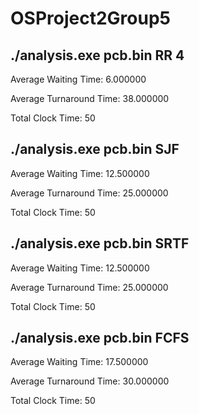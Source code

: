 ﻿# OSProject2Group5

## ./analysis.exe pcb.bin RR 4

Average Waiting Time: 6.000000

Average Turnaround Time: 38.000000

Total Clock Time: 50

## ./analysis.exe pcb.bin SJF 

Average Waiting Time: 12.500000

Average Turnaround Time: 25.000000

Total Clock Time: 50

## ./analysis.exe pcb.bin SRTF

Average Waiting Time: 12.500000

Average Turnaround Time: 25.000000

Total Clock Time: 50

## ./analysis.exe pcb.bin FCFS

Average Waiting Time: 17.500000

Average Turnaround Time: 30.000000

Total Clock Time: 50
